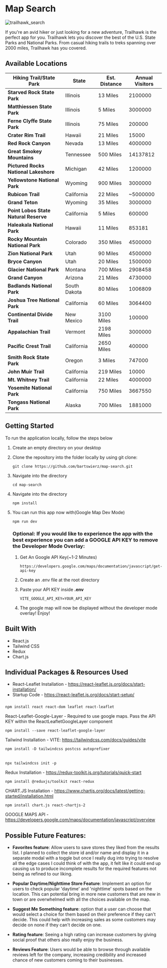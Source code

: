 # Map Search
![trailhawk_search](https://github.com/bartswierz/map-search/assets/100662080/86d2ef19-aaef-4773-9e5e-e27231ae1e12)

If you're an avid hiker or just looking for a new adventure, Trailhawk is the perfect app for you. Trailhawk lets you discover the best of the U.S. State Parks and National Parks. From casual hiking trails to treks spanning over 2000 miles, Trailhawk has you covered.

## Available Locations
Hiking Trail/State Park  | State | Est. Distance | Annual Visitors
-- | - | - | -
<strong>Starved Rock State Park</strong> | Illinois | 13 Miles | 2100000
<strong>Matthiessen State Park</strong> | Illinois | 5 Miles | 3000000
<strong>Ferne Clyffe State Park</strong> | Illinois | 75 Miles | 200000
<strong>Crater Rim Trail</strong> | Hawaii | 21 Miles | 15000
<strong>Red Rock Canyon</strong> | Nevada | 13 Miles | 4000000
<strong>Great Smokey Mountains</strong> | Tennessee | 500 Miles | 14137812
<strong>Pictured Rocks National Lakeshore</strong> | Michigan | 42 Miles | 1200000
<strong>Yellowstone National Park</strong> | Wyoming | 900 Miles | 3000000
<strong>Rubicon Trail</strong> | California | 22 Miles | ~5000000
<strong>Grand Teton</strong> | Wyoming | 35 Miles | 3000000
<strong>Point Lobos State Natural Reserve</strong> | California | 5 Miles | 600000
<strong>Haleakala National Park</strong> | Hawaii | 11 Miles | 853181
<strong>Rocky Mountain National Park</strong> | Colorado | 350 Miles | 4500000
<strong>Zion National Park</strong> | Utah | 90 Miles | 4500000
<strong>Bryce Canyon</strong> | Utah | 20 Miles | 1500000
<strong>Glacier National Park</strong> | Montana | 700 Miles | 2908458
<strong>Grand Canyon</strong> | Arizona | 21 Miles | 4730000
<strong>Badlands National Park</strong> | South Dakota | 80 Miles | 1006809
<strong>Joshua Tree National Park</strong> | California | 60 Miles | 3064400
<strong>Continental Divide Trail</strong> | New Mexico | 3100 Miles | 100000
<strong>Appalachian Trail</strong> | Vermont | 2198 Miles | 3000000
<strong>Pacific Crest Trail</strong> | California | 2650 Miles | 400000
<strong>Smith Rock State Park </strong> | Oregon | 3 Miles | 747000
<strong>John Muir Trail</strong> | California | 219 Miles | 10000
<strong>Mt. Whitney Trail</strong> | California | 22 Miles | 4000000
<strong>Yosemite National Park</strong> | California | 750 Miles | 3667550
<strong>Tongass National Park</strong> | Alaska | 700 Miles | 1881000

## Getting Started

To run the application locally, follow the steps below

1. Create an empty directory on your desktop
2. Clone the repository into the folder locally by using git clone:

       git clone https://github.com/bartswierz/map-search.git

3. Navigate into the directory

       cd map-search

4. Navigate into the directory

       npm install

5. You can run this app now with(Google Map Dev Mode)

       npm run dev

   ### Optional: If you would like to experience the app with the best experience you can add a GOOGLE API KEY to remove the Developer Mode Overlay:

   1. Get An Google API Key(~1-2 Minutes)

          https://developers.google.com/maps/documentation/javascript/get-api-key

   2. Create an .env file at the root directory
   3. Paste your API KEY inside <strong>.env</strong>
   
          VITE_GOOGLE_API_KEY=YOUR_API_KEY

   4. The google map will now be displayed without the developer mode overlay! Enjoy!

## Built With

- React.js
- Tailwind CSS
- Redux
- Chart.js

## Individual Packages & Resources Used

- React-Leaflet Installation - https://react-leaflet.js.org/docs/start-installation/
- Startup Code - https://react-leaflet.js.org/docs/start-setup/

#####
    npm install react react-dom leaflet react-leaflet

React-Leaflet-Google-Layer - Required to use google maps. Pass the API KEY within the ReactLeafletGoogleLayer component

    npm install --save react-leaflet-google-layer

Tailwind Installation - VITE: https://tailwindcss.com/docs/guides/vite

    npm install -D tailwindcss postcss autoprefixer
######    
    npx tailwindcss init -p

Redux Installation - https://redux-toolkit.js.org/tutorials/quick-start

    npm install @reduxjs/toolkit react-redux

CHART.JS Installation - https://www.chartjs.org/docs/latest/getting-started/installation.html

    npm install chart.js react-chartjs-2

GOOGLE MAPS API - https://developers.google.com/maps/documentation/javascript/overview

## Possible Future Features:
- <strong>Favorites feature</strong>: Allow users to save stores they liked from the results list. I planned to collect the store id and/or name and display it in a separate modal with a toggle but once I really dug into trying to resolve all the edge cases I could think of with the app, it felt like it could end up causing us to produce incomplete results for the required features not being as refined to our liking.
      
- <strong>Popular Daytime/Nighttime Store Feature</strong>: Implement an option for users to check popular 'daytime' and 'nighttime' spots based on the location. This can potential bring in more new customers that are new in town or are overwhelmed with all the choices available on the map.
      
- <strong>Suggest Me Something feature</strong>: option that a user can choose that would select a choice for them based on their preference if they can't decide. This could help with increasing sales as some customers may decide on none if they can't decide on one.
    
- <strong>Rating feature</strong>: Seeing a high rating can increase customers by giving social proof that others also really enjoy the business.
    
- <strong>Reviews Feature</strong>: Users would be able to browse through available reviews left for the company, increasing credibility and increased chance of new customers coming to their businesses. 
    
